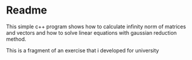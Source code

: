 # Readme

This simple c++ program shows how to calculate infinity norm of matrices and vectors and how to solve linear equations with gaussian reduction method.

This is a fragment of an exercise that i developed for university

